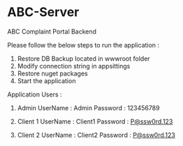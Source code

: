 # ABC-Server

ABC Complaint Portal Backend

Please follow the below steps to run the application :

1) Restore DB Backup located in wwwroot folder 
2) Modify connection string in appsittings
3) Restore nuget packages
4) Start the application


Application Users :

1) Admin 
   UserName : Admin
   Password : 123456789
   
2) Client 1 
   UserName : Client1
   Password : P@ssw0rd.123
   
3) Client 2 
   UserName : Client2
   Password : P@ssw0rd.123
